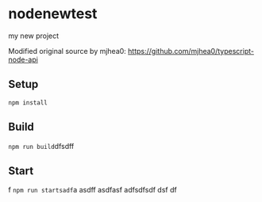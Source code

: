 # nodenewtest

my new project

Modified original source by mjhea0: https://github.com/mjhea0/typescript-node-api

## Setup

`npm install`

## Build

`npm run build`dfsdff

## Start
f
`npm run startsadf`a
asdff
asdfasf
adfsdfsdf
dsf
df
